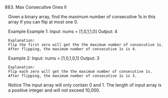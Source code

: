 883. Max Consecutive Ones II

Given a binary array, find the maximum number of consecutive 1s in this array if you can flip at most one 0.

Example
Example 1:
	Input:  nums = [1,0,1,1,0]
	Output:  4
	
	Explanation:
	Flip the first zero will get the the maximum number of consecutive 1s.
	After flipping, the maximum number of consecutive 1s is 4.

Example 2:
	Input: nums = [1,0,1,0,1]
	Output:  3
	
	Explanation:
	Flip each zero will get the the maximum number of consecutive 1s.
	After flipping, the maximum number of consecutive 1s is 3.
	
Notice
The input array will only contain 0 and 1.
The length of input array is a positive integer and will not exceed 10,000.
